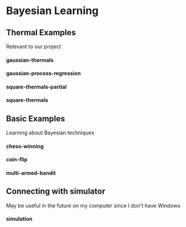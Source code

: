 # Bayesian Learning

## Thermal Examples
Relevant to our project

#### gaussian-thermals
#### gaussian-process-regression
#### square-thermals-partial
#### square-thermals

## Basic Examples
Learning about Bayesian techniques

#### chess-winning
#### coin-flip
#### multi-armed-bandit

## Connecting with simulator
May be useful in the future on my computer since I don't have Windows

#### simulation
